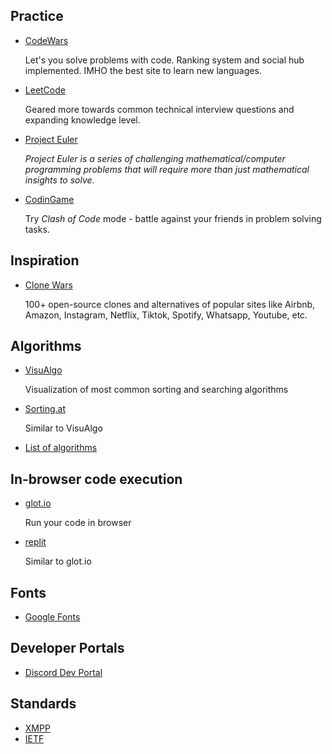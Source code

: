## Practice

- [CodeWars](https://www.codewars.com/)

    Let's you solve problems with code. Ranking system and social hub implemented. IMHO the best site to learn new languages.

- [LeetCode](https://leetcode.com/)

    Geared more towards common technical interview questions and expanding knowledge level.

- [Project Euler](https://projecteuler.net/archives)

    *Project Euler is a series of challenging mathematical/computer programming problems that will require more than just mathematical insights to solve.*

- [CodinGame](https://www.codingame.com/start)

    Try *Clash of Code* mode - battle against your friends in problem solving tasks.

## Inspiration

- [Clone Wars](https://gourav.io/clone-wars)

    100+ open-source clones and alternatives of popular sites like Airbnb, Amazon, Instagram, Netflix, Tiktok, Spotify, Whatsapp, Youtube, etc.

## Algorithms

- [VisuAlgo](https://visualgo.net/en)

    Visualization of most common sorting and searching algorithms

- [Sorting.at](https://sorting.at/)

    Similar to VisuAlgo

- [List of algorithms](https://www.wikiwand.com/en/List_of_algorithms)

## In-browser code execution

- [glot.io](https://glot.io/)

    Run your code in browser

- [replit](https://replit.com/)

    Similar to glot.io

## Fonts

- [Google Fonts](https://fonts.google.com/)

## Developer Portals

- [Discord Dev Portal](https://discord.com/developers/applications/)

## Standards

- [XMPP](https://xmpp.org/)
- [IETF](https://www.ietf.org/standards/)